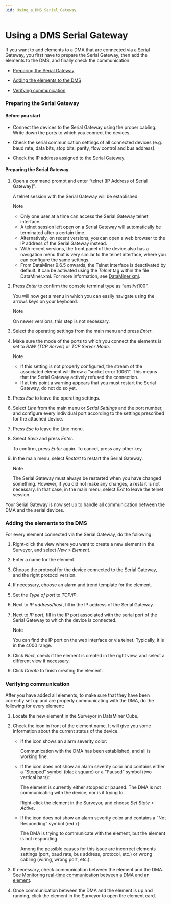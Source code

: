 ```yaml
---
uid: Using_a_DMS_Serial_Gateway
---
```


# Using a DMS Serial Gateway

If you want to add elements to a DMA that are connected via a Serial Gateway, you first have to prepare the Serial Gateway, then add the elements to the DMS, and finally check the communication:

- [Preparing the Serial Gateway](#preparing-the-serial-gateway)

- [Adding the elements to the DMS](#adding-the-elements-to-the-dms)

- [Verifying communication](#verifying-communication)

### Preparing the Serial Gateway

#### Before you start

- Connect the devices to the Serial Gateway using the proper cabling. Write down the ports to which you connect the devices.

- Check the serial communication settings of all connected devices (e.g. baud rate, data bits, stop bits, parity, flow control and bus address).

- Check the IP address assigned to the Serial Gateway.

#### Preparing the Serial Gateway

1. Open a command prompt and enter “telnet \[IP Address of Serial Gateway\]”.

    A telnet session with the Serial Gateway will be established.

    > [!NOTE]
    > - Only one user at a time can access the Serial Gateway telnet interface.
    > - A telnet session left open on a Serial Gateway will automatically be terminated after a certain time.
    > - Alternatively, on recent versions, you can open a web browser to the IP address of the Serial Gateway instead.
    > - With recent versions, the front panel of the device also has a navigation menu that is very similar to the telnet interface, where you can configure the same settings.
    > - From DataMiner 9.6.5 onwards, the Telnet interface is deactivated by default. It can be activated using the *Telnet* tag within the file DataMiner.xml. For more information, see [DataMiner.xml](xref:DataMiner_xml#dataminerxml).

2. Press *Enter* to confirm the console terminal type as “ansi/vt100”.

    You will now get a menu in which you can easily navigate using the arrows keys on your keyboard.

    > [!NOTE]
    > On newer versions, this step is not necessary.

3. Select the operating settings from the main menu and press *Enter*.

4. Make sure the mode of the ports to which you connect the elements is set to *RAW (TCP Server)* or *TCP Server Mode*.

    > [!NOTE]
    > - If this setting is not properly configured, the stream of the associated element will throw a “socket error 10061”. This means that the Serial Gateway actively refused the connection.
    > - If at this point a warning appears that you must restart the Serial Gateway, do not do so yet.

5. Press *Esc* to leave the operating settings.

6. Select *Line* from the main menu or *Serial Settings* and the port number, and configure every individual port according to the settings prescribed for the attached device.

7. Press *Esc* to leave the Line menu.

8. Select *Save* and press *Enter*.

    To confirm, press *Enter* again. To cancel, press any other key.

9. In the main menu, select *Restart* to restart the Serial Gateway.

    > [!NOTE]
    > The Serial Gateway must always be restarted when you have changed something. However, if you did not make any changes, a restart is not necessary. In that case, in the main menu, select *Exit* to leave the telnet session.

Your Serial Gateway is now set up to handle all communication between the DMA and the serial devices.

### Adding the elements to the DMS

For every element connected via the Serial Gateway, do the following.

1. Right-click the view where you want to create a new element in the Surveyor, and select *New \> Element*.

2. Enter a name for the element.

3. Choose the protocol for the device connected to the Serial Gateway, and the right protocol version.

4. If necessary, choose an alarm and trend template for the element.

5. Set the *Type of port* to *TCP/IP*.

6. Next to *IP address/host*, fill in the IP address of the Serial Gateway.

7. Next to *IP port*, fill in the IP port associated with the serial port of the Serial Gateway to which the device is connected.

    > [!NOTE]
    > You can find the IP port on the web interface or via telnet. Typically, it is in the 4000 range.

8. Click *Next*, check if the element is created in the right view, and select a different view if necessary.

9. Click *Create* to finish creating the element.

### Verifying communication

After you have added all elements, to make sure that they have been correctly set up and are properly communicating with the DMA, do the following for every element:

1. Locate the new element in the Surveyor in DataMiner Cube.

2. Check the icon in front of the element name. It will give you some information about the current status of the device.

    - If the icon shows an alarm severity color:

        Communication with the DMA has been established, and all is working fine.

    - If the icon does not show an alarm severity color and contains either a “Stopped” symbol (black square) or a “Paused” symbol (two vertical bars):

        The element is currently either stopped or paused. The DMA is not communicating with the device, nor is it trying to.

        Right-click the element in the Surveyor, and choose *Set State \> Active*.

    - If the icon does not show an alarm severity color and contains a “Not Responding” symbol (red x):

        The DMA is trying to communicate with the element, but the element is not responding.

        Among the possible causes for this issue are incorrect elements settings (port, baud rate, bus address, protocol, etc.) or wrong cabling (wiring, wrong port, etc.).

3. If necessary, check communication between the element and the DMA. See [Monitoring real-time communication between a DMA and an element](xref:Monitoring_real-time_communication_between_a_DMA_and_an_element#monitoring-real-time-communication-between-a-dma-and-an-element).

4. Once communication between the DMA and the element is up and running, click the element in the Surveyor to open the element card.

